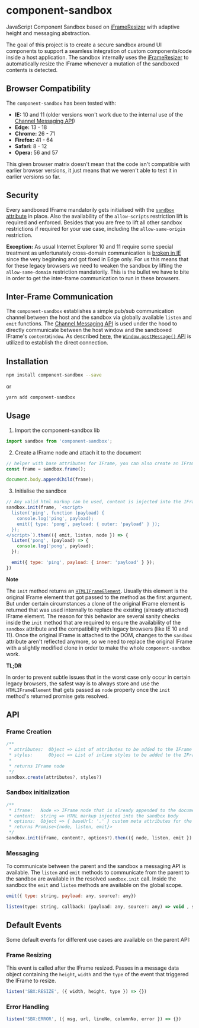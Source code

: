 # component-sandbox

JavaScript Component Sandbox based on [iFrameResizer](https://github.com/davidjbradshaw/iframe-resizer) with adaptive height and messaging abstraction.

The goal of this project is to create a secure sandbox around UI components to support a seamless integration of custom components/code inside a host application. The sandbox internally uses the [iFrameResizer](https://github.com/davidjbradshaw/iframe-resizer) to automatically resize the IFrame whenever a mutation of the sandboxed contents is detected.

## Browser Compatibility

The `component-sandbox` has been tested with:

* **IE:** 10 and 11 (older versions won't work due to the internal use of the [Channel Messaging API](https://developer.mozilla.org/en-US/docs/Web/API/Channel_Messaging_API))
* **Edge:** 13 - 18
* **Chrome:** 26 - 71
* **Firefox:** 41 - 64
* **Safari:** 8 - 12
* **Opera:** 56 and 57

This given browser matrix doesn't mean that the code isn't compatible with earlier browser versions, it just means that we weren't able to test it in earlier versions so far.

## Security

Every sandboxed IFrame mandatorily gets initialised with the [`sandbox` attribute](https://developer.mozilla.org/en-US/docs/Web/HTML/Element/iframe#attr-sandbox) in place. Also the availability of the `allow-scripts` restriction lift is required and enforced. Besides that you are free to lift all other sandbox restrictions if required for your use case, including the `allow-same-origin` restriction.

**Exception:** As usual Internet Explorer 10 and 11 require some special treatment as unfortunately cross-domain communication is [broken in IE](https://caniuse.com/#feat=x-doc-messaging) since the very beginning and got fixed in Edge only. For us this means that for these legacy browsers we need to weaken the sandbox by lifting the `allow-same-domain` restriction mandatorily. This is the bullet we have to bite in order to get the inter-frame communication to run in these browsers.

## Inter-Frame Communication

The `component-sandbox` establishes a simple pub/sub communication channel between the host and the sandbox via globally available `listen` and `emit` functions. The [Channel Messaging API](https://developer.mozilla.org/en-US/docs/Web/API/Channel_Messaging_API) is used under the hood to directly communicate between the host window and the sandboxed IFrame's `contentWindow`. As described [here](https://developer.mozilla.org/en-US/docs/Web/API/Channel_Messaging_API/Using_channel_messaging), the [`Window.postMessage()` API](https://developer.mozilla.org/en-US/docs/Web/API/Window/postMessage) is utilized to establish the direct connection.

## Installation

```bash
npm install component-sandbox --save
```

or

```bash
yarn add component-sandbox
```

## Usage

1. Import the component-sandbox lib

```javascript
import sandbox from 'component-sandbox';
```

2. Create a IFrame node and attach it to the document

```javascript
// helper with base attributes for IFrame, you can also create an IFrame node by yourself
const frame = sandbox.frame();

document.body.appendChild(frame);
```

3. Initialise the sandbox

```javascript
// Any valid html markup can be used, content is injected into the IFrame body
sandbox.init(frame, `<script>
  listen('ping', function (payload) {
    console.log('ping', payload);
    emit({ type: 'pong', payload: { outer: 'payload' } });
  });
</script>`).then(({ emit, listen, node }) => {
  listen('pong', (payload) => {
    console.log('pong', payload);
  });

  emit({ type: 'ping', payload: { inner: 'payload' } });
})
```

**Note**

The `init` method returns an [`HTMLIFrameElement`](https://developer.mozilla.org/en-US/docs/Web/API/HTMLIFrameElement). Usually this element is the original IFrame element that got passed to the method as the first argument. But under certain circumstances a clone of the original IFrame element is returned that was used internally to replace the existing (already attached) IFrame element. The reason for this behavior are several sanity checks inside the `init` method that are required to ensure the availability of the `sandbox` attribute and the compatibility with legacy browsers (like IE 10 and 11). Once the original IFrame is attached to the DOM, changes to the `sandbox` attribute aren't reflected anymore, so we need to replace the original IFrame with a slightly modified clone in order to make the whole `component-sandbox` work.

**TL;DR**

In order to prevent subtle issues that in the worst case only occur in certain legacy browsers, the safest way is to always store and use the `HTMLIFrameElement` that gets passed as `node` property once the `init` method's returned promise gets resolved.
 
## API

### Frame Creation

```javascript
/**
 * attributes:  Object => List of attributes to be added to the IFrame
 * styles:      Object => List of inline styles to be added to the IFrame
 * 
 * returns IFrame node
 */
sandbox.create(attributes?, styles?)
```

### Sandbox initialization

```javascript
/**
 * iframe:   Node => IFrame node that is already appended to the document
 * content:  string => HTML markup injected into the sandbox body
 * options:  Object => { baseUrl: '.' } custom meta attributes for the sandbox
 * returns Promise<{node, listen, emit}>
 */
sandbox.init(iframe, content?, options?).then(({ node, listen, emit }) => {})
```

### Messaging

To communicate between the parent and the sandbox a messaging API is available. The `listen` and `emit` methods to communicate from the parent to the sandbox are available in the resolved `sandbox.init` call. Inside the sandbox the `emit` and `listen` methods are available on the global scope.

```javascript
emit({ type: string, payload: any, source?: any})
```

```javascript
listen(type: string, callback: (payload: any, source?: any) => void , source?: any)
```

## Default Events

Some default events for different use cases are available on the parent API:

### Frame Resizing

This event is called after the IFrame resized. Passes in a message data object containing the `height`, `width` and the `type` of the event that triggered the IFrame to resize.

```javascript
listen('SBX:RESIZE', ({ width, height, type }) => {})
```

### Error Handling

```javascript
listen('SBX:ERROR', ({ msg, url, lineNo, columnNo, error }) => {})
```
